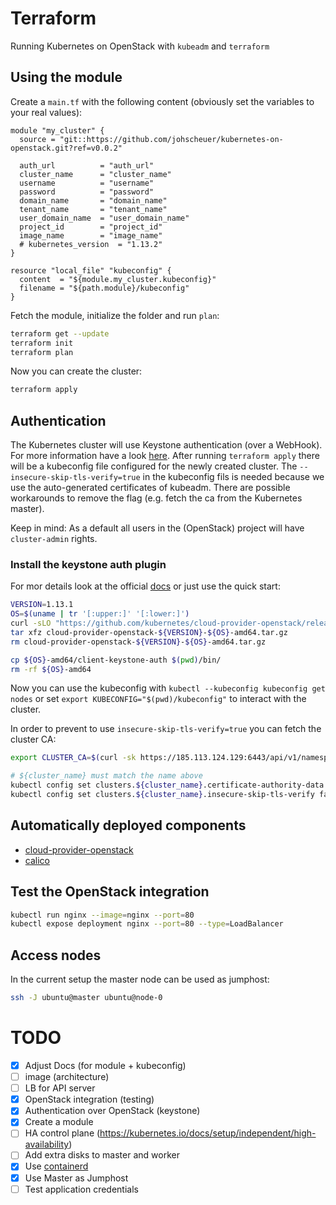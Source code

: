 # Terraform

Running Kubernetes on OpenStack with `kubeadm` and `terraform`

## Using the module

Create a `main.tf` with the following content (obviously set the variables to your real values):

```hcl
module "my_cluster" {
  source = "git::https://github.com/johscheuer/kubernetes-on-openstack.git?ref=v0.0.2"

  auth_url          = "auth_url"
  cluster_name      = "cluster_name"
  username          = "username"
  password          = "password"
  domain_name       = "domain_name"
  tenant_name       = "tenant_name"
  user_domain_name  = "user_domain_name"
  project_id        = "project_id"
  image_name        = "image_name"
  # kubernetes_version  = "1.13.2"
}

resource "local_file" "kubeconfig" {
  content  = "${module.my_cluster.kubeconfig}"
  filename = "${path.module}/kubeconfig"
}
```

Fetch the module, initialize the folder and run `plan`:

```bash
terraform get --update
terraform init
terraform plan
```

Now you can create the cluster:

```bash
terraform apply
```

## Authentication

The Kubernetes cluster will use Keystone authentication (over a WebHook). For more information have a look [here](https://github.com/kubernetes/cloud-provider-openstack/blob/master/docs/using-keystone-webhook-authenticator-and-authorizer.md). After running `terraform apply` there will be a kubeconfig file configured for the newly created cluster. The `--insecure-skip-tls-verify=true` in the kubeconfig fils is needed because we use the auto-generated certificates of kubeadm. There are possible workarounds to remove the flag (e.g. fetch the ca from the Kubernetes master).

Keep in mind: As a default all users in the (OpenStack) project will have `cluster-admin` rights.

### Install the keystone auth plugin

For mor details look at the official [docs](https://github.com/kubernetes/cloud-provider-openstack/blob/master/docs/using-keystone-webhook-authenticator-and-authorizer.md#new-kubectl-clients-from-v1110-and-later) or just use the quick start:

```bash
VERSION=1.13.1
OS=$(uname | tr '[:upper:]' '[:lower:]')
curl -sLO "https://github.com/kubernetes/cloud-provider-openstack/releases/download/${VERSION}/cloud-provider-openstack-${VERSION}-${OS}-amd64.tar.gz"
tar xfz cloud-provider-openstack-${VERSION}-${OS}-amd64.tar.gz
rm cloud-provider-openstack-${VERSION}-${OS}-amd64.tar.gz

cp ${OS}-amd64/client-keystone-auth $(pwd)/bin/
rm -rf ${OS}-amd64
```

Now you can use the kubeconfig with `kubectl --kubeconfig kubeconfig get nodes` or set `export KUBECONFIG="$(pwd)/kubeconfig"` to interact with the cluster.

In order to prevent to use `insecure-skip-tls-verify=true` you can fetch the cluster CA:

```bash
export CLUSTER_CA=$(curl -sk https://185.113.124.129:6443/api/v1/namespaces/kube-public/configmaps/cluster-info | jq -r '.data.kubeconfig' | grep -o 'certificate-authority-data:.*' | awk '{print $2}')

# ${cluster_name} must match the name above
kubectl config set clusters.${cluster_name}.certificate-authority-data ${CLUSTER_CA}
kubectl config set clusters.${cluster_name}.insecure-skip-tls-verify false
```

## Automatically deployed components

- [cloud-provider-openstack](https://github.com/kubernetes/cloud-provider-openstack)
- [calico](https://docs.projectcalico.org/v3.4/getting-started/kubernetes/installation/calico#installing-with-the-kubernetes-api-datastore50-nodes-or-less)

## Test the OpenStack integration

```bash
kubectl run nginx --image=nginx --port=80
kubectl expose deployment nginx --port=80 --type=LoadBalancer
```

## Access nodes

In the current setup the master node can be used as jumphost:

```bash
ssh -J ubuntu@master ubuntu@node-0
```

# TODO

- [x] Adjust Docs (for module + kubeconfig)
- [ ] image (architecture)
- [ ] LB for API server
- [x] OpenStack integration (testing)
- [x] Authentication over OpenStack (keystone)
- [x] Create a module
- [ ] HA control plane (<https://kubernetes.io/docs/setup/independent/high-availability>)
- [ ] Add extra disks to master and worker
- [X] Use [containerd](https://containerd.io)
- [X] Use Master as Jumphost
- [ ] Test application credentials